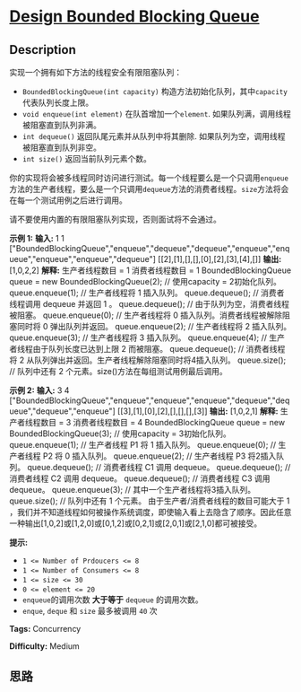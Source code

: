 # [Design Bounded Blocking Queue][title]

## Description

实现一个拥有如下方法的线程安全有限阻塞队列：

  * `BoundedBlockingQueue(int capacity)` 构造方法初始化队列，其中`capacity`代表队列长度上限。
  * `void enqueue(int element)` 在队首增加一个`element`. 如果队列满，调用线程被阻塞直到队列非满。
  * `int dequeue()` 返回队尾元素并从队列中将其删除. 如果队列为空，调用线程被阻塞直到队列非空。
  * `int size()` 返回当前队列元素个数。

你的实现将会被多线程同时访问进行测试。每一个线程要么是一个只调用`enqueue`方法的生产者线程，要么是一个只调用`dequeue`方法的消费者线程。`size`方法将会在每一个测试用例之后进行调用。

请不要使用内置的有限阻塞队列实现，否则面试将不会通过。



**示例 1:**
            **输入:**    1    1    ["BoundedBlockingQueue","enqueue","dequeue","dequeue","enqueue","enqueue","enqueue","enqueue","dequeue"]    [[2],[1],[],[],[0],[2],[3],[4],[]]        **输出:**    [1,0,2,2]        **解释:** 生产者线程数目 = 1    消费者线程数目 = 1        BoundedBlockingQueue queue = new BoundedBlockingQueue(2);   // 使用capacity = 2初始化队列。        queue.enqueue(1);   // 生产者线程将 1 插入队列。    queue.dequeue();    // 消费者线程调用 dequeue 并返回 1 。    queue.dequeue();    // 由于队列为空，消费者线程被阻塞。    queue.enqueue(0);   // 生产者线程将 0 插入队列。消费者线程被解除阻塞同时将 0 弹出队列并返回。    queue.enqueue(2);   // 生产者线程将 2 插入队列。    queue.enqueue(3);   // 生产者线程将 3 插入队列。    queue.enqueue(4);   // 生产者线程由于队列长度已达到上限 2 而被阻塞。    queue.dequeue();    // 消费者线程将 2 从队列弹出并返回。生产者线程解除阻塞同时将4插入队列。    queue.size();       // 队列中还有 2 个元素。size()方法在每组测试用例最后调用。    



**示例 2:**
            **输入:**    3    4    ["BoundedBlockingQueue","enqueue","enqueue","enqueue","dequeue","dequeue","dequeue","enqueue"]    [[3],[1],[0],[2],[],[],[],[3]]        **输出:**    [1,0,2,1]        **解释:** 生产者线程数目 = 3    消费者线程数目 = 4        BoundedBlockingQueue queue = new BoundedBlockingQueue(3);   // 使用capacity = 3初始化队列。        queue.enqueue(1);   // 生产者线程 P1 将 1 插入队列。    queue.enqueue(0);   // 生产者线程 P2 将 0 插入队列。    queue.enqueue(2);   // 生产者线程 P3 将2插入队列。    queue.dequeue();    // 消费者线程 C1 调用 dequeue。    queue.dequeue();    // 消费者线程 C2 调用 dequeue。    queue.dequeue();    // 消费者线程 C3 调用 dequeue。    queue.enqueue(3);   // 其中一个生产者线程将3插入队列。    queue.size();       // 队列中还有 1 个元素。        由于生产者/消费者线程的数目可能大于 1 ，我们并不知道线程如何被操作系统调度，即使输入看上去隐含了顺序。因此任意一种输出[1,0,2]或[1,2,0]或[0,1,2]或[0,2,1]或[2,0,1]或[2,1,0]都可被接受。



**提示:**

  * `1 <= Number of Prdoucers <= 8`
  * `1 <= Number of Consumers <= 8`
  * `1 <= size <= 30`
  * `0 <= element <= 20`
  *  `enqueue`的调用次数  **大于等于**  `dequeue` 的调用次数。
  *  `enque`, `deque` 和 `size` 最多被调用 `40` 次


**Tags:** Concurrency

**Difficulty:** Medium

## 思路

[title]: https://leetcode-cn.com/problems/design-bounded-blocking-queue
